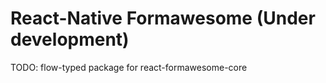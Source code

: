 # React-Native Formawesome (Under development)

TODO: flow-typed package for react-formawesome-core
